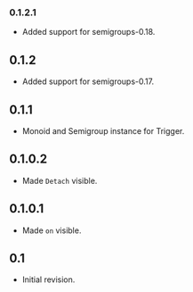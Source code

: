 ### 0.1.2.1

- Added support for semigroups-0.18.

## 0.1.2

- Added support for semigroups-0.17.

## 0.1.1

- Monoid and Semigroup instance for Trigger.

## 0.1.0.2

- Made `Detach` visible.

## 0.1.0.1

- Made `on` visible.

## 0.1

- Initial revision.
